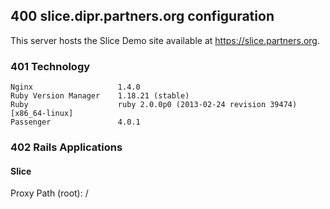 ## 400 slice.dipr.partners.org configuration

This server hosts the Slice Demo site available at https://slice.partners.org.

### 401 Technology

```
Nginx                   1.4.0
Ruby Version Manager    1.18.21 (stable)
Ruby                    ruby 2.0.0p0 (2013-02-24 revision 39474) [x86_64-linux]
Passenger               4.0.1
```

### 402 Rails Applications

#### Slice

Proxy Path (root): /
